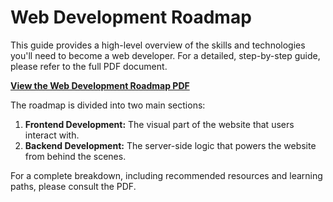 # Web Development Roadmap

This guide provides a high-level overview of the skills and technologies you'll need to become a web developer. For a detailed, step-by-step guide, please refer to the full PDF document.

**[View the Web Development Roadmap PDF](./Web-Development-Roadmap.pdf)**

The roadmap is divided into two main sections:

1.  **Frontend Development:** The visual part of the website that users interact with.
2.  **Backend Development:** The server-side logic that powers the website from behind the scenes.

For a complete breakdown, including recommended resources and learning paths, please consult the PDF.
